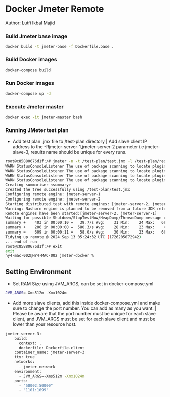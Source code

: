 # Docker Jmeter Remote 

Author: Lutfi Ikbal Majid

### Build Jmeter base image
```bash
docker build -t jmeter-base -f Dockerfile.base .
```

### Build Docker images
```bash
docker-compose build
```

### Run Docker images
```bash
docker-compose up -d
```

### Execute Jmeter master
```bash
docker exec -it jmeter-master bash
```

### Running JMeter test plan
- Add test plan .jmx file to /test-plan directory
| Add slave client IP address to the -Rjmeter-server-1,jmeter-server-2 parameter i.e jmeter-slave-3, results name should be unique for every runs.
```bash
root@c85880676d1f:/# jmeter -n -t /test-plan/test.jmx -l /test-plan/results2.csv -j /test-plan/jmeter.log -Rjmeter-server-1,jmeter-server-2 -Dserver.rmi.ssl.disable=true
WARN StatusConsoleListener The use of package scanning to locate plugins is deprecated and will be removed in a future release
WARN StatusConsoleListener The use of package scanning to locate plugins is deprecated and will be removed in a future release
WARN StatusConsoleListener The use of package scanning to locate plugins is deprecated and will be removed in a future release
WARN StatusConsoleListener The use of package scanning to locate plugins is deprecated and will be removed in a future release
Creating summariser <summary>
Created the tree successfully using /test-plan/test.jmx
Configuring remote engine: jmeter-server-1
Configuring remote engine: jmeter-server-2
Starting distributed test with remote engines: [jmeter-server-2, jmeter-server-1] @ 2024 Sep 13 05:24:20 UTC (1726205060648)
Warning: Nashorn engine is planned to be removed from a future JDK release
Remote engines have been started:[jmeter-server-2, jmeter-server-1]
Waiting for possible Shutdown/StopTestNow/HeapDump/ThreadDump message on port 4445
summary +    403 in 00:00:10 =   39.7/s Avg:    31 Min:    24 Max:   682 Err:     0 (0.00%) Active: 1 Started: 2 Finished: 1
summary +    206 in 00:00:00 =  580.3/s Avg:    28 Min:    23 Max:    45 Err:     0 (0.00%) Active: 0 Started: 2 Finished: 2
summary =    609 in 00:00:11 =   58.0/s Avg:    30 Min:    23 Max:   682 Err:     0 (0.00%)
Tidying up remote @ 2024 Sep 13 05:24:32 UTC (1726205072942)
... end of run
root@c85880676d1f:/# exit
exit
hy4-mac-002@HY4-MAC-002 jmeter-docker % 
```

## Setting Environment
- Set RAM Size using JVM_ARGS, can be set in docker-compose.yml
```bash
JVM_ARGS=-Xms512m -Xmx1024m
```
- Add more slave clients, add this inside docker-compose.yml and make sure to change the port number. You can add as many as you want.
| Please be aware that the port number must be unique for each slave client, and JVM_ARGS must be set for each slave client and must be lower than your resource host.

```bash
jmeter-server-3:
    build:
      context: .
      dockerfile: Dockerfile.client
    container_name: jmeter-server-3
    tty: true
    networks:
      - jmeter-network
    environment:
      - JVM_ARGS=-Xms512m -Xmx1024m
    ports:
      - "50002:50000"
      - "1101:1099"
```